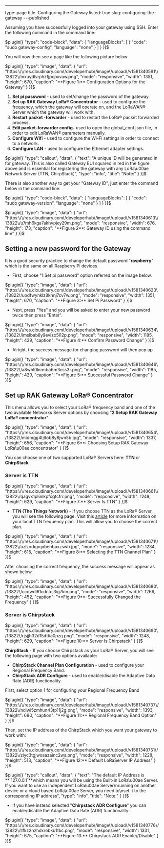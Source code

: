 ---
type: page
title: Configuring the Gateway
listed: true
slug: configuring-the-gateway
---published

Assuming you have successfully logged into your gateway using SSH. Enter the following command in the command line:

$plugin[{
    "type": "code-block",
    "data": {
        "languageBlocks": [
            {
                "code": "sudo gateway-config",
                "language": "none"
            }
        ]
    }
}]$

You will now then see a page like the following picture below

$plugin[{
    "type": "image",
    "data": {
        "url": "https:\/\/res.cloudinary.com\/developerhub\/image\/upload\/v1581340591\/13822\/mxuydlvrphzfjpcpxvaw.png",
        "mode": "responsive",
        "width": 1351,
        "height": 670,
        "caption": "**Figure 1:** Configuration Options for the Gateway"
    }
}]$

1. **Set pi password** - used to set/change the password of the gateway.
2. **Set up RAK Gateway LoRa® Concentrator** - used to configure the frequency, which the gateway will operate on, and the LoRaWAN® Server which the gateway will work with.
3. **Restart packet -forwarder** - used to restart the LoRa® packet forwarded process.
4. **Edit packet-forwarder config-** used to open the global_conf.json file, in order to edit LoRaWAN®  parameters manually.
5. **Configure Wifi** - used to configure the Wi-Fi settings in order to connect to a network.
6. **Configure LAN** - used to configure the Ethernet adapter settings.

$plugin[{
    "type": "callout",
    "data": {
        "text": "A unique ID will be generated in for gateway. This is also called Gateway EUI squared in red in the figure above and is essential for registering the gateway with any LoRa\u00ae Network Server (TTN, ChirpStack)",
        "type": "info",
        "title": "Note:"
    }
}]$

There is also another way to get your "Gateway ID", just enter the command below in the command line:

$plugin[{
    "type": "code-block",
    "data": {
        "languageBlocks": [
            {
                "code": "sudo gateway-version",
                "language": "none"
            }
        ]
    }
}]$

$plugin[{
    "type": "image",
    "data": {
        "url": "https:\/\/res.cloudinary.com\/developerhub\/image\/upload\/v1581340613\/13822\/u7mh6kga7akhvpjey29m.png",
        "mode": "responsive",
        "width": 676,
        "height": 173,
        "caption": "**Figure 2**: Gateway ID using the command line"
    }
}]$

## Setting a new password for the Gateway

It is a good security practice to change the default password "**raspberry**" which is the same on all Raspberry Pi devices.

- First, choose "1 Set pi password" option referred on the image below.

$plugin[{
    "type": "image",
    "data": {
        "url": "https:\/\/res.cloudinary.com\/developerhub\/image\/upload\/v1581340623\/13822\/uodfwynklz8khnj7cv7w.png",
        "mode": "responsive",
        "width": 1351,
        "height": 670,
        "caption": "**Figure 3:** Set Pi Password"
    }
}]$

- Next, press "Yes" and you will be asked to enter your new password twice then press "Enter".

$plugin[{
    "type": "image",
    "data": {
        "url": "https:\/\/res.cloudinary.com\/developerhub\/image\/upload\/v1581340634\/13822\/imslbab8y9evizo5l12p.png",
        "mode": "responsive",
        "width": 1185,
        "height": 429,
        "caption": "**Figure 4:** Confirm Password Change"
    }
}]$

- Alright, the success message for changing password will then pop up.

$plugin[{
    "type": "image",
    "data": {
        "url": "https:\/\/res.cloudinary.com\/developerhub\/image\/upload\/v1581340646\/13822\/a8whl0lnrmba6m3css3r.png",
        "mode": "responsive",
        "width": 1185,
        "height": 429,
        "caption": "**Figure 5:** Successful Password Change"
    }
}]$

## Set up RAK Gateway LoRa® Concentrator

This menu allows you to select your LoRa® frequency band and one of the two available Networks Server options by choosing "**2 Setup RAK Gateway LoRa® concentrator**"

$plugin[{
    "type": "image",
    "data": {
        "url": "https:\/\/res.cloudinary.com\/developerhub\/image\/upload\/v1581340654\/13822\/midmgg4tj6ob8y8jwn5b.jpg",
        "mode": "responsive",
        "width": 1337,
        "height": 656,
        "caption": "**Figure 6**:  Choosing Setup RAK Gateway LoRa\u00ae concentrator"
    }
}]$

You can choose one of two supported LoRa® Servers here: **TTN** or
**ChirpStack**.

### Server is TTN

$plugin[{
    "type": "image",
    "data": {
        "url": "https:\/\/res.cloudinary.com\/developerhub\/image\/upload\/v1581340661\/13822\/qagvx1pl6nkpfcgtcfrr.png",
        "mode": "responsive",
        "width": 1248,
        "height": 629,
        "caption": "**Figure 7:** Server Is TTN"
    }
}]$

- **TTN (The Things Network)** - If you choose TTN as the LoRa® Server, you will see the following page. Visit this [article](https://www.thethingsnetwork.org/docs/lorawan/frequencies-by-country.html) for more information on your local TTN frequency plan. This will allow you to choose the correct plan.

$plugin[{
    "type": "image",
    "data": {
        "url": "https:\/\/res.cloudinary.com\/developerhub\/image\/upload\/v1581340671\/13822\/uzlzodqpqobehbaxzswh.jpg",
        "mode": "responsive",
        "width": 1234,
        "height": 615,
        "caption": "**Figure 8:** Selecting the TTN Channel Plan"
    }
}]$

After choosing the correct frequency, the success message will appear as shown below.

$plugin[{
    "type": "image",
    "data": {
        "url": "https:\/\/res.cloudinary.com\/developerhub\/image\/upload\/v1581340680\/13822\/ccqwdl61cdntcj3ig7km.png",
        "mode": "responsive",
        "width": 1266,
        "height": 452,
        "caption": "**Figure 9**: Successfully Changed the Frequency"
    }
}]$

### Server is Chirpstack

$plugin[{
    "type": "image",
    "data": {
        "url": "https:\/\/res.cloudinary.com\/developerhub\/image\/upload\/v1581340690\/13822\/rjsjjh32d15dttia0pzq.png",
        "mode": "responsive",
        "width": 1248,
        "height": 629,
        "caption": "**Figure 10:** Server Is Chirpstack"
    }
}]$

**ChirpStack** - If you choose Chirpstack as your LoRa® Server, you will see the following page with two options available:

- **ChirpStack Channel Plan Configuration** - used to configure your Regional Frequency Band.
- **ChirpStack ADR Configure** -  used to enable/disable the Adaptive Data Rate (ADR)
functionality.

First, select option 1 for configuring your Regional Frequency Band

$plugin[{
    "type": "image",
    "data": {
        "url": "https:\/\/res.cloudinary.com\/developerhub\/image\/upload\/v1581340737\/13822\/ndlwl5zmhun43tp11j2g.png",
        "mode": "responsive",
        "width": 1393,
        "height": 680,
        "caption": "**Figure 11:** Regional Frequency Band Option"
    }
}]$

Then, set the IP address of the ChirpStack which you want your gateway to work with:

$plugin[{
    "type": "image",
    "data": {
        "url": "https:\/\/res.cloudinary.com\/developerhub\/image\/upload\/v1581340751\/13822\/zlyc3tgjwoaazainc2ws.png",
        "mode": "responsive",
        "width": 1228,
        "height": 513,
        "caption": "**Figure 12:** Default LoRaServer IP Address"
    }
}]$

$plugin[{
    "type": "callout",
    "data": {
        "text": "The default IP Address is **`127.0.0.1`**which means you will be using the Built-in LoRa\u00ae Server. If you want to use an independent LoRa\u00ae Server\nrunning on another device or a cloud based LoRa\u00ae Server, you need to\nset it to the corresponding IP address",
        "type": "info",
        "title": "Note:"
    }
}]$

- If you have instead selected "**Chirpstack ADR Configure**" you can enable/disable the Adaptive Data Rate (ADR) functionality:

$plugin[{
    "type": "image",
    "data": {
        "url": "https:\/\/res.cloudinary.com\/developerhub\/image\/upload\/v1581340776\/13822\/llfkz2nzhdxrobku1tbc.png",
        "mode": "responsive",
        "width": 1331,
        "height": 675,
        "caption": "**Figure 13:** Chirpstack ADR Enable\/Disable"
    }
}]$

